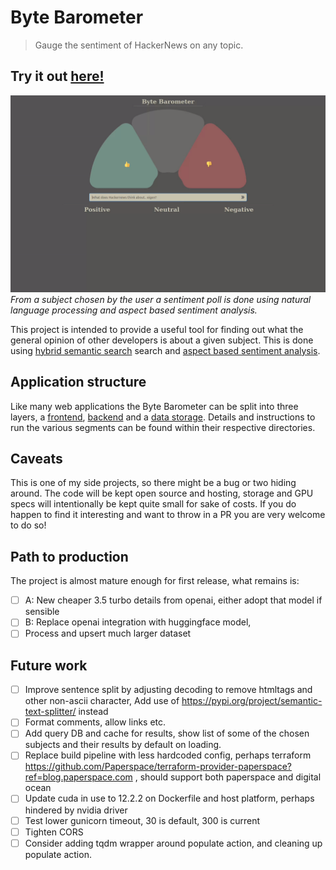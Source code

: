 # Byte Barometer

> Gauge the sentiment of HackerNews on any topic.

## Try it out [here!](https://byte-barometer.com)

![Current UI of the Byte Barometer](/bytebarometer.gif?raw=true)
_From a subject chosen by the user a sentiment poll is done using natural language processing and aspect based sentiment analysis._

This project is intended to provide a useful tool for finding out what the general opinion of other developers is about a given subject. This is done using [hybrid semantic search](https://docs.pinecone.io/docs/hybrid-search) search and [aspect based sentiment analysis](https://github.com/yangheng95/PyABSA).

## Application structure

Like many web applications the Byte Barometer can be split into three layers, a [frontend](./frontend/README.md), [backend](./backend/README.md) and a [data storage](https://www.pinecone.io/). Details and instructions to run the various segments can be found within their respective directories.

## Caveats

This is one of my side projects, so there might be a bug or two hiding around. The code will be kept open source and hosting, storage and GPU specs will intentionally be kept quite small for sake of costs. If you do happen to find it interesting and want to throw in a PR you are very welcome to do so!

## Path to production

The project is almost mature enough for first release, what remains is:

- [ ] A: New cheaper 3.5 turbo details from openai, either adopt that model if sensible
- [ ] B: Replace openai integration with huggingface model,
- [ ] Process and upsert much larger dataset

## Future work

- [ ] Improve sentence split by adjusting decoding to remove htmltags and other non-ascii character, Add use of https://pypi.org/project/semantic-text-splitter/ instead
- [ ] Format comments, allow links etc.
- [ ] Add query DB and cache for results, show list of some of the chosen subjects and their results by default on loading.
- [ ] Replace build pipeline with less hardcoded config, perhaps terraform https://github.com/Paperspace/terraform-provider-paperspace?ref=blog.paperspace.com , should support both paperspace and digital ocean
- [ ] Update cuda in use to 12.2.2 on Dockerfile and host platform, perhaps hindered by nvidia driver
- [ ] Test lower gunicorn timeout, 30 is default, 300 is current
- [ ] Tighten CORS
- [ ] Consider adding tqdm wrapper around populate action, and cleaning up populate action.
